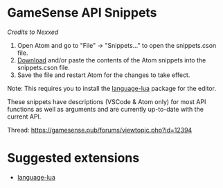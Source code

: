 # GameSense API Snippets
*Credits to Nexxed*

1. Open Atom and go to "File" -> "Snippets..." to open the snippets.cson file.
2. [Download](https://gamesense.pub/forums/viewtopic.php?id=12394) and/or paste the contents of the Atom snippets into the snippets.cson file.
3. Save the file and restart Atom for the changes to take effect.

Note: This requires you to install the [language-lua](https://atom.io/packages/language-lua) package for the editor.

These snippets have descriptions (VSCode & Atom only) for most API functions as well as arguments and are currently up-to-date with the current API.

Thread: https://gamesense.pub/forums/viewtopic.php?id=12394

# Suggested extensions

- [language-lua](https://atom.io/packages/language-lua)
